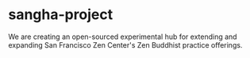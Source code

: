 sangha-project
==============

We are creating an open-sourced experimental hub for extending and expanding San Francisco Zen Center's Zen Buddhist practice offerings. 
